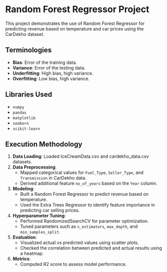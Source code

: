 # Random Forest Regressor Project

This project demonstrates the use of Random Forest Regressor for predicting revenue based on temperature and car prices using the CarDekho dataset.

## Terminologies
- **Bias**: Error of the training data.
- **Variance**: Error of the testing data.
- **Underfitting**: High bias, high variance.
- **Overfitting**: Low bias, high variance.

## Libraries Used
- `numpy`
- `pandas`
- `matplotlib`
- `seaborn`
- `scikit-learn`

## Execution Methodology
1. **Data Loading**: Loaded IceCreamData.csv and cardekho_data.csv datasets.
2. **Data Preprocessing**:
   - Mapped categorical values for `Fuel_Type`, `Seller_Type`, and `Transmission` in CarDekho data.
   - Derived additional feature `no_of_years` based on the `Year` column.
3. **Modeling**:
   - Built a Random Forest Regressor to predict revenue based on temperature.
   - Used the Extra Trees Regressor to identify feature importance in predicting car selling prices.
4. **Hyperparameter Tuning**:
   - Performed RandomizedSearchCV for parameter optimization.
   - Tuned parameters such as `n_estimators`, `max_depth`, and `min_samples_split`.
5. **Evaluation**:
   - Visualized actual vs predicted values using scatter plots.
   - Checked the correlation between predicted and actual results using a heatmap.
6. **Metrics**:
   - Computed R2 score to assess model performance.
